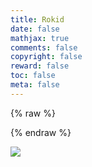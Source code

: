 ```yaml
---
title: Rokid　       
date: false
mathjax: true
comments: false
copyright: false
reward: false
toc: false
meta: false
---
```


{% raw %}
<style>
h1.MDQxMm.ng-tns-c1-1.ng-star-inserted{  
    display: none;
       }  
       
p.MmQ4Zj.NzBlYj {
    display: none;
    }  
           
div.NjVjMD.ng-tns-c1-1.ng-star-inserted {  
    display: none;
       }  
       
div.article-img{
    border-radius: 15px;
    box-shadow: 0px 2px 15px 2px #888888;
}

div.N2JlND.ng-trigger.ng-trigger-rotateVertical{
    display: none;
    }  
 
.ZDg0Nz{
background-color: #f3f6f7;
} 
 
</style>
{% endraw %}


![](http://cdn.1ouo1.com/5j9fs.png)



